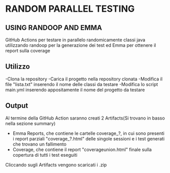 # RANDOM PARALLEL TESTING   
## USING RANDOOP AND EMMA

GitHub Actions per testare in parallelo randomicamente classi java utilizzando randoop per la generazione dei test ed Emma per ottenere il report sulla coverage

## Utilizzo

-Clona la repository
-Carica il progetto nella repository clonata
-Modifica il file "lista.txt" inserendo il nome delle classi da testare
-Modifica lo script main.yml inserendo appositamente il nome del progetto da testare 

## Output

Al termine della GitHub Action saranno creati 2 Artifacts(Si trovano in basso nella sezione summary)
- Emma Reports, che contiene le cartelle coverage_?, in cui sono presenti i report parziali "coverage_?.html" delle singole sessioni e i test generati che trovano un fallimento 
- Coverage, che contiene il report "coverageunion.html" finale sulla copertura di tutti i test eseguiti

Cliccando sugli Artifacts vengono scaricati i .zip  
